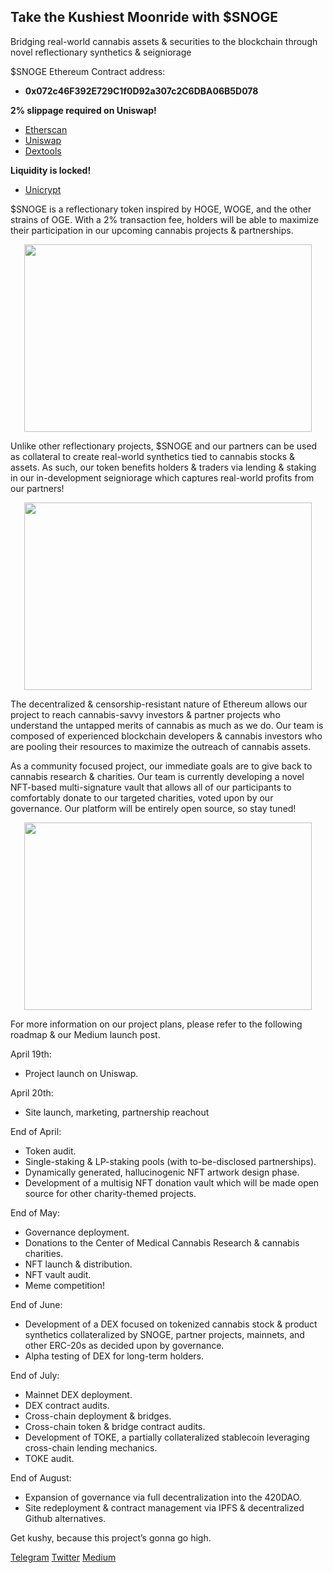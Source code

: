 ## Take the Kushiest Moonride with $SNOGE

Bridging real-world cannabis assets & securities to the blockchain through novel reflectionary synthetics & seigniorage

$SNOGE Ethereum Contract address: 
- **0x072c46F392E729C1f0D92a307c2C6DBA06B5D078**

**2% slippage required on Uniswap!**

- [Etherscan](https://etherscan.io/address/0x072c46F392E729C1f0D92a307c2C6DBA06B5D078)
- [Uniswap](https://app.uniswap.org/#/swap?outputCurrency=0x072c46f392e729c1f0d92a307c2c6dba06b5d078)
- [Dextools](https://www.dextools.io/app/uniswap/pair-explorer/0x98904add2880c06e7a9ba444dc463d034f29ecf4)

**Liquidity is locked!**

- [Unicrypt](https://unicrypt.network/amm/uni/pair/0x98904aDd2880C06e7a9bA444Dc463d034f29eCF4)

$SNOGE is a reflectionary token inspired by HOGE, WOGE, and the other strains of OGE. With a 2% transaction fee, holders will be able to maximize their participation in our upcoming cannabis projects & partnerships.

<p align="center">
  <img width="460" height="300" src="https://snoge.io/img/partnerships.svg">
</p>

Unlike other reflectionary projects, $SNOGE and our partners can be used as collateral to create real-world synthetics tied to cannabis stocks & assets. As such, our token benefits holders & traders via lending & staking in our in-development seigniorage which captures real-world profits from our partners!

<p align="center">
  <img width="460" height="300" src="https://snoge.io/img/charities.svg">
</p>

The decentralized & censorship-resistant nature of Ethereum allows our project to reach cannabis-savvy investors & partner projects who understand the untapped merits of cannabis as much as we do. Our team is composed of experienced blockchain developers & cannabis investors who are pooling their resources to maximize the outreach of cannabis assets.

As a community focused project, our immediate goals are to give back to cannabis research & charities. Our team is currently developing a novel NFT-based multi-signature vault that allows all of our participants to comfortably donate to our targeted charities, voted upon by our governance. Our platform will be entirely open source, so stay tuned! 

<p align="center">
  <img width="460" height="300" src="https://snoge.io/img/description.svg">
</p>

For more information on our project plans, please refer to the following roadmap & our Medium launch post.

April 19th: 
- Project launch on Uniswap.

April 20th: 
- Site launch, marketing, partnership reachout

End of April: 
- Token audit.
- Single-staking & LP-staking pools (with to-be-disclosed partnerships). 
- Dynamically generated, hallucinogenic NFT artwork design phase. 
- Development of a multisig NFT donation vault which will be made open source for other charity-themed projects.

End of May: 
- Governance deployment. 
- Donations to the Center of Medical Cannabis Research & cannabis charities. 
- NFT launch & distribution. 
- NFT vault audit.
- Meme competition!

End of June: 
- Development of a DEX focused on tokenized cannabis stock & product synthetics collateralized by SNOGE, partner projects, mainnets, and other ERC-20s as decided upon by governance. 
- Alpha testing of DEX for long-term holders.

End of July: 
- Mainnet DEX deployment. 
- DEX contract audits.
- Cross-chain deployment & bridges.
- Cross-chain token & bridge contract audits.
- Development of TOKE, a partially collateralized stablecoin leveraging cross-chain lending mechanics.
- TOKE audit.

End of August: 
- Expansion of governance via full decentralization into the 420DAO. 
- Site redeployment & contract management via IPFS & decentralized Github alternatives.

Get kushy, because this project’s gonna go high.

[Telegram](https://t.me/snoopdoge42069)	
[Twitter](https://twitter.com/SnoopDoggeDoge)
[Medium](https://snoge.medium.com/snoge-launch-whos-ready-for-the-kushiest-moonride-61e387d0dee)
